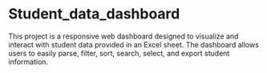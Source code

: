 # Student_data_dashboard
This project is a responsive web dashboard designed to visualize and interact with student data provided in an Excel sheet. The dashboard allows users to easily parse, filter, sort, search, select, and export student information.
